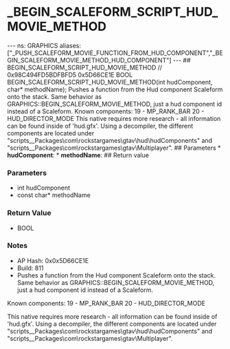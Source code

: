 # _BEGIN_SCALEFORM_SCRIPT_HUD_MOVIE_METHOD

--- ns: GRAPHICS aliases: ["_PUSH_SCALEFORM_MOVIE_FUNCTION_FROM_HUD_COMPONENT","_BEGIN_SCALEFORM_MOVIE_METHOD_HUD_COMPONENT"] --- ## BEGIN_SCALEFORM_SCRIPT_HUD_MOVIE_METHOD  // 0x98C494FD5BDFBFD5 0x5D66CE1E BOOL BEGIN_SCALEFORM_SCRIPT_HUD_MOVIE_METHOD(int hudComponent, char* methodName);  Pushes a function from the Hud component Scaleform onto the stack. Same behavior as GRAPHICS::BEGIN_SCALEFORM_MOVIE_METHOD, just a hud component id instead of a Scaleform. Known components: 19 - MP_RANK_BAR 20 - HUD_DIRECTOR_MODE This native requires more research - all information can be found inside of 'hud.gfx'. Using a decompiler, the different components are located under "scripts\__Packages\com\rockstargames\gtav\hud\hudComponents" and "scripts\__Packages\com\rockstargames\gtav\Multiplayer".  ## Parameters * **hudComponent**: * **methodName**:  ## Return value

### Parameters
* int hudComponent
* const char* methodName

### Return Value
* BOOL

### Notes
* AP Hash: 0x0x5D66CE1E
* Build: 811
* Pushes a function from the Hud component Scaleform onto the stack. Same behavior as GRAPHICS::BEGIN_SCALEFORM_MOVIE_METHOD, just a hud component id instead of a Scaleform.

Known components:
19 - MP_RANK_BAR
20 - HUD_DIRECTOR_MODE

This native requires more research - all information can be found inside of 'hud.gfx'. Using a decompiler, the different components are located under "scripts\__Packages\com\rockstargames\gtav\hud\hudComponents" and "scripts\__Packages\com\rockstargames\gtav\Multiplayer".

